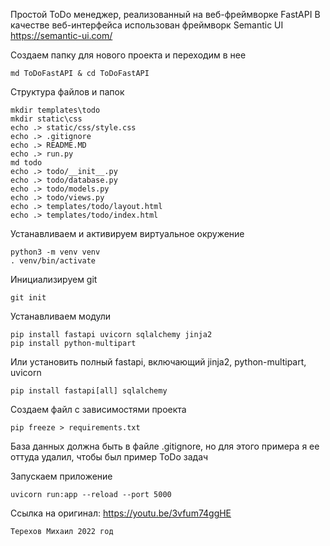 Простой ToDo менеджер, реализованный на веб-фреймворке FastAPI В качестве веб-интерфейса использован фреймворк Semantic
UI https://semantic-ui.com/

Создаем папку для нового проекта и переходим в нее

    md ToDoFastAPI & cd ToDoFastAPI


Структура файлов и папок

    mkdir templates\todo
    mkdir static\css
    echo .> static/css/style.css
    echo .> .gitignore
    echo .> README.MD
    echo .> run.py
    md todo
    echo .> todo/__init__.py
    echo .> todo/database.py
    echo .> todo/models.py
    echo .> todo/views.py
    echo .> templates/todo/layout.html
    echo .> templates/todo/index.html 


Устанавливаем и активируем виртуальное окружение

    python3 -m venv venv
    . venv/bin/activate


Инициализируем git

    git init


Устанавливаем модули

    pip install fastapi uvicorn sqlalchemy jinja2
    pip install python-multipart


Или установить полный fastapi, включающий jinja2, python-multipart, uvicorn
    
    pip install fastapi[all] sqlalchemy


Создаем файл с зависимостями проекта

    pip freeze > requirements.txt


База данных должна быть в файле .gitignore, но для этого примера я ее оттуда удалил, чтобы был пример ToDo задач


Запускаем приложение

    uvicorn run:app --reload --port 5000


Ссылка на оригинал: https://youtu.be/3vfum74ggHE

    Терехов Михаил 2022 год
